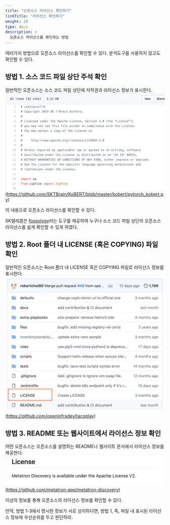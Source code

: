 ```yaml
---
title: "오픈소스 라이선스 확인하기"
linkTitle: "라이선스 확인하기"
weight: 20
type: docs
description: >
  오픈소스 라이선스를 확인하는 방법
---
```


여러가지 방법으로 오픈소스 라이선스를 확인할 수 있다. 분석도구를 사용하지 않고도 확인할 수 있다. 

## 방법 1. 소스 코드 파일 상단 주석 확인
일반적인 오픈소스는 소스 코드 파일 상단에 저작권과 라이선스 정보가 표시한다. 
![01](./01.png)
(https://github.com/SKTBrain/KoBERT/blob/master/kobert/pytorch_kobert.py) 

이 내용으로 오픈소스 라이선스를 확인할 수 있다. 

SK텔레콤은 [fossology](https://www.fossology.org/)라는 도구를 제공하여 누구나 소스 코드 파일 상단의 오픈소스 라이선스를 쉽게 확인할 수 있게 하였다.

## 방법 2. Root 폴더 내 LICENSE (혹은 COPYING) 파일 확인
일반적인 오픈소스는 Root 폴더 내 LICENSE 혹은 COPYING 파일로 라이선스 정보를 표시한다. 
![02](./02.png)
(https://github.com/openinfradev/tacoplay)

## 방법 3. README 또는 웹사이트에서 라이선스 정보 확인
어떤 오픈소스는 오픈소스를 설명하는 README나 웹사이트 문서에서 라이선스 정보를 제공한다. 
![03](./03.png)
(https://github.com/metatron-app/metatron-discovery)

이상의 정보를 통해 오픈소스의 라이선스 정보를 확인할 수 있다.

만약, 방법 1-3에서 명시한 정보가 서로 상이하다면, 방법 1, 즉, 파일 내 표시된 라이선스 정보에 우선순위를 두고 판단하라. 
